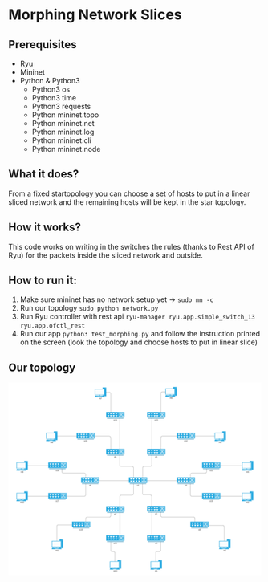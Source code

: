 # Morphing Network Slices
## Prerequisites
* Ryu
* Mininet
* Python & Python3
  * Python3 os
  * Python3 time
  * Python3 requests
  * Python mininet.topo
  * Python mininet.net
  * Python mininet.log
  * Python mininet.cli
  * Python mininet.node
## What it does?
From a fixed startopology you can choose a set of hosts to put in a linear sliced network and the remaining hosts will be kept in the star topology.
## How it works?
This code works on writing in the switches the rules (thanks to Rest API of Ryu) for the packets inside the sliced network and outside.
## How to run it:
1. Make sure mininet has no network setup yet -> `sudo mn -c`
2. Run our topology `sudo python network.py`
3. Run Ryu controller with rest api `ryu-manager ryu.app.simple_switch_13 ryu.app.ofctl_rest`
4. Run our app `python3 test_morphing.py` and follow the instruction printed on the screen (look the topology and choose hosts to put in linear slice)
## Our topology
![alt text](https://github.com/adomonti/MorphingNetworkSlices/blob/main/topology.png)
